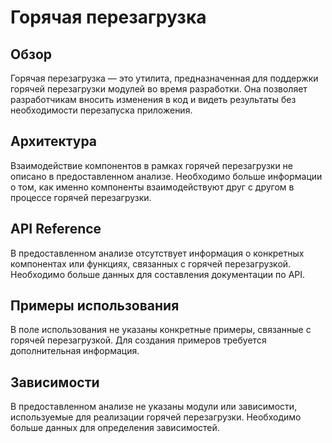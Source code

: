 # Горячая перезагрузка

## Обзор
Горячая перезагрузка — это утилита, предназначенная для поддержки горячей перезагрузки модулей во время разработки. Она позволяет разработчикам вносить изменения в код и видеть результаты без необходимости перезапуска приложения.

## Архитектура
Взаимодействие компонентов в рамках горячей перезагрузки не описано в предоставленном анализе. Необходимо больше информации о том, как именно компоненты взаимодействуют друг с другом в процессе горячей перезагрузки.

## API Reference
В предоставленном анализе отсутствует информация о конкретных компонентах или функциях, связанных с горячей перезагрузкой. Необходимо больше данных для составления документации по API.

## Примеры использования
В поле использования не указаны конкретные примеры, связанные с горячей перезагрузкой. Для создания примеров требуется дополнительная информация.

## Зависимости
В предоставленном анализе не указаны модули или зависимости, используемые для реализации горячей перезагрузки. Необходимо больше данных для определения зависимостей.